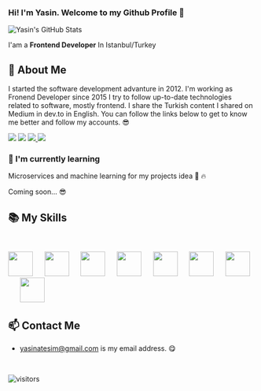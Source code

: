 ### Hi! I'm Yasin. Welcome to my Github Profile 👋

![Yasin's GitHub Stats](https://github-readme-stats.vercel.app/api?username=yasinatesim&show_icons=true&theme=dark)


I'am a **Frontend Developer** In Istanbul/Turkey


## 📖 About Me

I started the software development advanture in 2012.  I'm working as Fronend Developer since 2015 I try to follow up-to-date technologies related to software, mostly frontend. I share the Turkish content I shared on Medium in dev.to in English. You can follow the links below to get to know me better and follow my accounts. 😎

<p>
<a href="https://www.linkedin.com/in/yasinatesim"><img src="https://img.shields.io/badge/Linkedin-%23303036?logo=linkedin&color=%23303036&style=flat-square"></a>
<a href="https://www.instagram.com/codewith_yasinatesim"><img src="https://img.shields.io/badge/Instagram-%23303036?logo=instagram&color=%23303036&style=flat-square"></a>
<a href="https://medium.com/@yasinatesim">
<img src="https://img.shields.io/badge/Medium-%23303036?logo=medium&color=%23303036&style=flat-square">
</a>
<a href="https://dev.to/@yasinatesim">
<img src="https://img.shields.io/badge/dev.to-%23303036?logo=dev.to&color=%23303036&style=flat-square">
</a>
</p>

### 🌱  I'm currently learning 

Microservices and machine learning for my projects idea 💪 🔥

Coming soon... 😎

## 📚 My Skills

<br>

<p>
<img height="50" src="https://yasinates.com/tech/react.svg">&nbsp;&nbsp;&nbsp;&nbsp;&nbsp;
<img height="50" src="https://yasinates.com/tech/next.svg">&nbsp;&nbsp;&nbsp;&nbsp;&nbsp;
<img height="50" src="https://yasinates.com/tech/typescript.svg">&nbsp;&nbsp;&nbsp;&nbsp;&nbsp;
<img height="50" src="https://yasinates.com/tech/graphql.png">&nbsp;&nbsp;&nbsp;&nbsp;&nbsp;
<img height="50" src="https://yasinates.com/tech/apollo.svg">&nbsp;&nbsp;&nbsp;&nbsp;&nbsp;
<img height="50" src="https://yasinates.com/tech/vue.svg">&nbsp;&nbsp;&nbsp;&nbsp;&nbsp;
<img height="50" src="https://yasinates.com/tech/nuxt.png">&nbsp;&nbsp;&nbsp;&nbsp;&nbsp;
<img height="50" src="https://yasinates.com/tech/sass.svg">
</p>

## 📫 Contact Me
-  yasinatesim@gmail.com is my email address. 😋


<br>

![visitors](https://img.shields.io/badge/dynamic/json?color=informational&label=visitor%20count&query=value&url=https://api.countapi.xyz/hit/yasinatesim.yasinatesim/readme)
